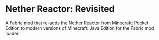 #   Nether Reactor: Revisited

A Fabric mod that re-adds the Nether Reactor from Minecraft: Pocket Edition to modern versions of Minecraft: Java Edition for the Fabric mod loader.
